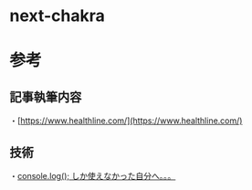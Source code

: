 # next-chakra


#  参考

## 記事執筆内容
・[https://www.healthline.com/](https://www.healthline.com/)

## 技術
・[console.log(); しか使えなかった自分へ。。。](https://qiita.com/ashketcham/items/06e50b3f7f6238d9b51b#consoletable)